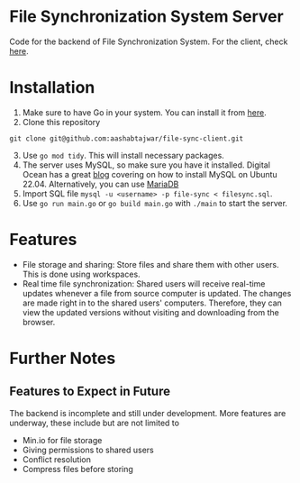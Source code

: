 # File Synchronization System Server
Code for the backend of File Synchronization System. For the client, check [here](https://github.com/aashabtajwar/file-sync-client).


# Installation
1. Make sure to have Go in your system. You can install it from [here](https://go.dev/doc/install).
2. Clone this repository
```
git clone git@github.com:aashabtajwar/file-sync-client.git
```
3. Use `go mod tidy`. This will install necessary packages.
4. The server uses MySQL, so make sure you have it installed. Digital Ocean has a great [blog](https://www.digitalocean.com/community/tutorials/how-to-install-mysql-on-ubuntu-22-04) covering on how to install MySQL on Ubuntu 22.04. Alternatively, you can use [MariaDB](https://www.digitalocean.com/community/tutorials/how-to-install-mariadb-on-ubuntu-22-04)
5. Import SQL file `mysql -u <username> -p file-sync < filesync.sql`.
6. Use `go run main.go` or `go build main.go` with `./main` to start the server.

# Features
- File storage and sharing: Store files and share them with other users. This is done using workspaces.
- Real time file synchronization: Shared users will receive real-time updates whenever a file from source computer is updated. The changes are made right in to the shared users' computers. Therefore, they can view the updated versions without visiting and downloading from the browser.

# Further Notes
## Features to Expect in Future
The backend is incomplete and still under development. More features are underway, these include but are not limited to
- Min.io for file storage
- Giving permissions to shared users
- Conflict resolution
- Compress files before storing


## 